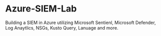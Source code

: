 # Azure-SIEM-Lab
Building a SIEM in Azure utilizing Microsoft Sentienl, Microsoft Defender, Log Anaytlics, NSGs, Kusto Query, Lanuage and more.
